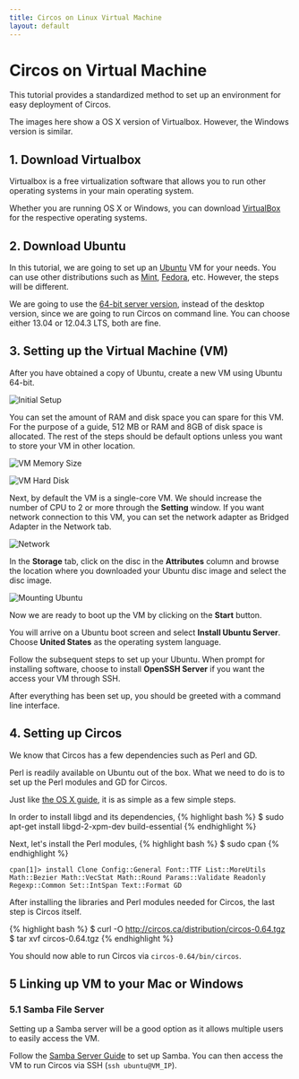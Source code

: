 ```yaml
---
title: Circos on Linux Virtual Machine
layout: default
---
```


# Circos on Virtual Machine

This tutorial provides a standardized method to set up an environment for easy deployment of Circos.

The images here show a OS X version of Virtualbox. However, the Windows version is similar.

## 1. Download Virtualbox

Virtualbox is a free virtualization software that allows you to run other operating systems in your main operating system.

Whether you are running OS X or Windows, you can download [VirtualBox](https://www.virtualbox.org/wiki/Downloads) for the respective operating systems.

## 2. Download Ubuntu

In this tutorial, we are going to set up an [Ubuntu](http://www.ubuntu.com) VM for your needs. You can use other distributions such as [Mint](http://www.linuxmint.com), [Fedora](http://fedoraproject.org), etc. However, the steps will be different.

We are going to use the [64-bit server version](http://www.ubuntu.com/download/server), instead of the desktop version, since we are going to run Circos on command line. You can choose either 13.04 or 12.04.3 LTS, both are fine.

## 3. Setting up the Virtual Machine (VM)

After you have obtained a copy of Ubuntu, create a new VM using Ubuntu 64-bit.

![Initial Setup](/CircosAPI/img/vm-2.png)

You can set the amount of RAM and disk space you can spare for this VM. For the purpose of a guide, 512 MB or RAM and 8GB of disk space is allocated. The rest of the steps should be default options unless you want to store your VM in other location.

![VM Memory Size](/CircosAPI/img/vm-1.png)

![VM Hard Disk](/CircosAPI/img/vm-3.png)

Next, by default the VM is a single-core VM. We should increase the number of CPU to 2 or more through the **Setting** window. If you want network connection to this VM, you can set the network adapter as Bridged Adapter in the Network tab.

![Network](/CircosAPI/img/vm-4.png)

In the **Storage** tab, click on the disc in the **Attributes** column and browse the location where you downloaded your Ubuntu disc image and select the disc image.

![Mounting Ubuntu](/CircosAPI/img/vm-5.png)

Now we are ready to boot up the VM by clicking on the **Start** button.

You will arrive on a Ubuntu boot screen and select **Install Ubuntu Server**. Choose **United States** as the operating system language.

Follow the subsequent steps to set up your Ubuntu. When prompt for installing software, choose to install **OpenSSH Server** if you want the access your VM through SSH.

After everything has been set up, you should be greeted with a command line interface.

## 4. Setting up Circos

We know that Circos has a few dependencies such as Perl and GD.

Perl is readily available on Ubuntu out of the box. What we need to do is to set up the Perl modules and GD for Circos.

Just like [the OS X guide](/CircosAPI/os-x-installation-guide), it is as simple as a few simple steps.

In order to install libgd and its dependencies,
{% highlight bash %}
$ sudo apt-get install libgd-2-xpm-dev build-essential
{% endhighlight %}

Next, let's install the Perl modules,
{% highlight bash %}
$ sudo cpan
{% endhighlight %}

`cpan[1]> install Clone Config::General Font::TTF List::MoreUtils Math::Bezier Math::VecStat Math::Round Params::Validate Readonly Regexp::Common Set::IntSpan Text::Format GD`

After installing the libraries and Perl modules needed for Circos, the last step is Circos itself.

{% highlight bash %}
$ curl -O http://circos.ca/distribution/circos-0.64.tgz
$ tar xvf circos-0.64.tgz
{% endhighlight %}

You should now able to run Circos via `circos-0.64/bin/circos`.

## 5 Linking up VM to your Mac or Windows

### 5.1 Samba File Server
Setting up a Samba server will be a good option as it allows multiple users to easily access the VM.

Follow the [Samba Server Guide](https://help.ubuntu.com/community/Samba/SambaServerGuide) to set up Samba. You can then access the VM to run Circos via SSH (`ssh ubuntu@VM_IP`).
